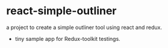 # react-simple-outliner
a project to create a simple outliner tool using react and redux.
* tiny sample app for Redux-toolkit testings.
